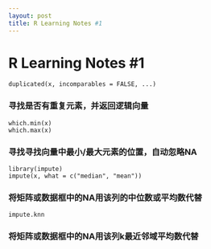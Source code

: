 ```yaml
---
layout: post
title: R Learning Notes #1
---
```

	
R Learning Notes #1
===================

	duplicated(x, incomparables = FALSE, ...)

### 寻找是否有重复元素，并返回逻辑向量

	which.min(x)
	which.max(x)
	
### 寻找寻找向量中最小/最大元素的位置，自动忽略NA

	library(impute)
	impute(x, what = c("median", "mean"))

	
### 将矩阵或数据框中的NA用该列的中位数或平均数代替	

	impute.knn

### 将矩阵或数据框中的NA用该列k最近邻域平均数代替